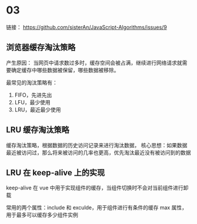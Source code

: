 # 03

链接：
https://github.com/sisterAn/JavaScript-Algorithms/issues/9

## 浏览器缓存淘汰策略

产生原因：
当网页中请求数过多时，缓存空间会被占满，继续进行网络请求就需要确定缓存中哪些数据被保留，哪些数据被移除。

最常见的淘汰策略有：

1. FIFO，先进先出
2. LFU，最少使用
3. LRU，最近最少使用

## LRU 缓存淘汰策略

缓存淘汰策略，根据数据的历史访问记录来进行淘汰数据，
核心思想：如果数据最近被访问过，那么将来被访问的几率也更高，优先淘汰最近没有被访问到的数据

## LRU 在 keep-alive 上的实现

keep-alive 在 vue 中用于实现组件的缓存，当组件切换时不会对当前组件进行卸载

常用的两个属性：include 和 exculde，用于组件进行有条件的缓存
max 属性，用于最多可以缓存多少组件实例
